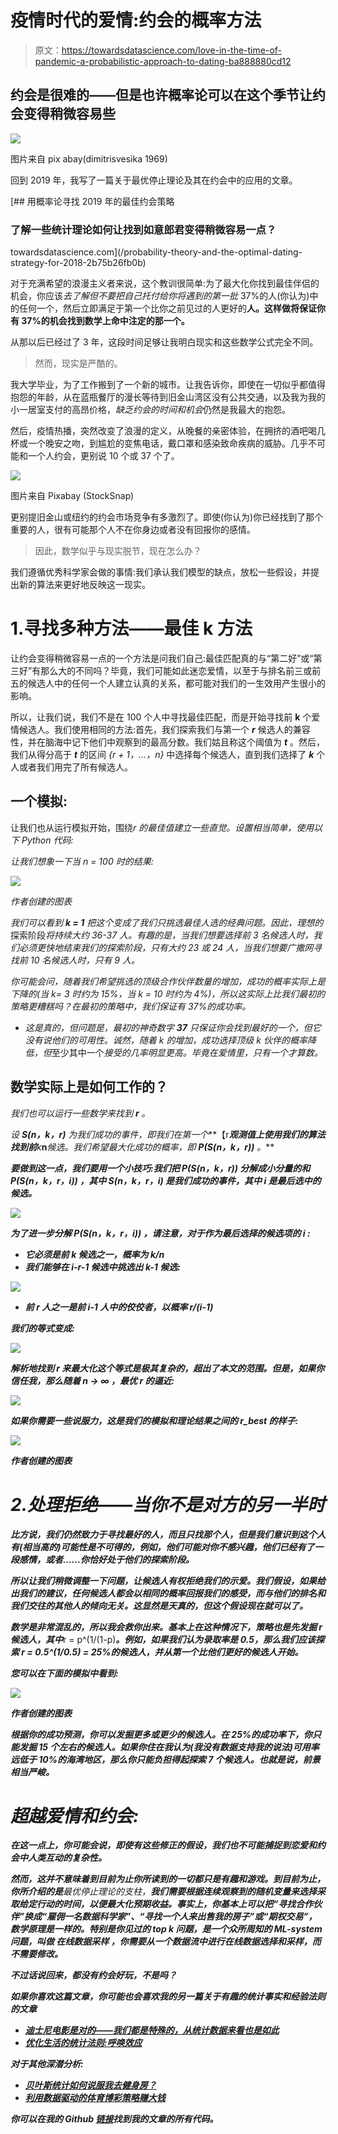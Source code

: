 # 疫情时代的爱情:约会的概率方法

> 原文：<https://towardsdatascience.com/love-in-the-time-of-pandemic-a-probabilistic-approach-to-dating-ba888880cd12>

## 约会是很难的——但是也许概率论可以在这个季节让约会变得稍微容易些

![](img/5d4ce9011a492f41ac26e4530a188cb8.png)

图片来自 pix abay(dimitrisvesika 1969)

回到 2019 年，我写了一篇关于最优停止理论及其在约会中的应用的文章。

[](/probability-theory-and-the-optimal-dating-strategy-for-2018-2b75b26fb0b) [## 用概率论寻找 2019 年的最佳约会策略

### 了解一些统计理论如何让找到如意郎君变得稍微容易一点？

towardsdatascience.com](/probability-theory-and-the-optimal-dating-strategy-for-2018-2b75b26fb0b) 

对于充满希望的浪漫主义者来说，这个教训很简单:为了最大化你找到最佳伴侣的机会，你应该*去了解但不要把自己托付给你将遇到的第一批* 37%的人(你认为)中的任何一个，然后立即满足于第一个比你之前见过的人更好的**人。这样做将保证你有 37%的机会找到数学上命中注定的那一个。**

从那以后已经过了 3 年，这段时间足够让我明白现实和这些数学公式完全不同。

> 然而，现实是严酷的。

我大学毕业，为了工作搬到了一个新的城市。让我告诉你，即使在一切似乎都值得抱怨的年龄，从在蓝瓶餐厅的漫长等待到旧金山湾区没有公共交通，以及我为我的小一居室支付的高昂价格，*缺乏约会的时间和机会*仍然是我最大的抱怨。

然后，疫情热播，突然改变了浪漫的定义，从晚餐的亲密体验，在拥挤的酒吧喝几杯或一个晚安之吻，到尴尬的变焦电话，戴口罩和感染致命疾病的威胁。几乎不可能和一个人约会，更别说 10 个或 37 个了。

![](img/0912622d8ef95a3721076fe9f9580e7d.png)

图片来自 Pixabay (StockSnap)

更别提旧金山或纽约的约会市场竞争有多激烈了。即使(你认为)你已经找到了那个重要的人，很有可能那个人不在你身边或者没有回报你的感情。

> 因此，数学似乎与现实脱节，现在怎么办？

我们遵循优秀科学家会做的事情:我们承认我们模型的缺点，放松一些假设，并提出新的算法来更好地反映这一现实。

# 1.寻找多种方法——最佳 k 方法

让约会变得稍微容易一点的一个方法是问我们自己:最佳匹配真的与“第二好”或“第三好”有那么大的不同吗？毕竟，我们可能如此迷恋爱情，以至于与排名前三或前五的候选人中的任何一个人建立认真的关系，都可能对我们的一生效用产生很小的影响。

所以，让我们说，我们不是在 100 个人中寻找最佳匹配，而是开始寻找前 **k** 个爱情候选人。我们使用相同的方法:首先，我们探索我们与第一个 ***r*** 候选人的兼容性，并在脑海中记下他们中观察到的最高分数。我们姑且称这个阈值为 ***t*** 。然后，我们从得分高于 ***t*** 的区间 *{r + 1，…，n}* 中选择每个候选人，直到我们选择了 ***k*** 个人或者我们用完了所有候选人。

## **一个模拟:**

让我们也从运行模拟开始，围绕*r 的最佳值建立一些直觉。设置相当简单，使用以下 Python 代码:*

*让我们想象一下当 n = 100 时的结果:*

*![](img/d3201924cfee23464e9531684e394a72.png)*

*作者创建的图表*

*我们可以看到 ***k = 1*** 把这个变成了我们只挑选最佳人选的经典问题。因此，理想的*探索阶段*将持续大约 36-37 人。有趣的是，当我们想要选择前 3 名候选人时，我们必须更快地结束我们的探索阶段，只有大约 23 或 24 人，当我们想要广撒网寻找前 10 名候选人时，只有 9 人。*

*你可能会问，随着我们希望挑选的顶级合作伙伴数量的增加，成功的概率实际上是下降的(当 k= 3 时约为 15%，当 k = 10 时约为 4%)，所以这实际上比我们最初的策略更糟糕吗？在最初的策略中，我们保证有 37%的成功率。*

*   *这是真的，但问题是，最初的神奇数字 **37** 只保证你会找到最好的一个，但它没有说他们的可用性。诚然，随着 *k* 的增加，成功选择顶级 *k* 伙伴的概率降低，但*至少其中一个*接受的几率明显更高。毕竟在爱情里，只有一个才算数。*

## **数学实际上是如何工作的？**

*我们也可以运行一些数学来找到 ***r*** 。*

*设 **S(n，k，r)** 为我们成功的事件，即我们在第一个***【r***观测值上使用我们的算法找到前**k***n***候选。我们希望最大化成功的概率，即 **P(S(n，k，r))** 。***

***要做到这一点，我们要用一个小技巧:我们把 **P(S(n，k，r))** 分解成小分量的和 **P(S(n，k，r，i))** ，其中 **S(n，k，r，i)** 是我们成功的事件，其中 ***i*** 是最后选中的候选。***

***![](img/b42f48ec82cee8fbfda5160b74384a48.png)***

***为了进一步分解 **P(S(n，k，r，i))** ，请注意，对于作为最后选择的候选项的 ***i*** :***

*   ***它必须是前 ***k*** 候选之一，概率为 ***k/n******
*   ***我们能够在 ***i-r-1*** 候选中挑选出 ***k-1*** 候选:***

***![](img/08bfc57afd3df15fd0e6148599b394e8.png)***

*   ***前 ***r*** 人之一是前 ***i-1*** 人中的佼佼者，以概率 ***r/(i-1)******

***我们的等式变成:***

***![](img/e1e3eb96ed3c8bc768da5664641546f9.png)***

***解析地找到 ***r*** 来最大化这个等式是极其复杂的，超出了本文的范围。但是，如果你信任我，那么随着 ***n → ∞*** ，最优 ***r*** 的逼近:***

***![](img/74c976f01a67aa9626a2913323c28f16.png)***

***如果你需要一些说服力，这是我们的模拟和理论结果之间的 r_best 的样子:***

***![](img/71c766336a538907733fd28bf03dffdd.png)***

***作者创建的图表***

# ***2.处理拒绝——当你不是对方的另一半时***

***比方说，我们仍然致力于寻找最好的人，而且只找那个人，但是我们意识到这个人有(相当高的)可能性是不可得的，例如，他们可能对你不感兴趣，他们已经有了一段感情，或者……你恰好处于他们的探索阶段。***

***所以让我们稍微调整一下问题，让候选人有权拒绝我们的示爱。我们假设，如果给出我们的建议，任何候选人都会以相同的概率回报我们的感受，而与他们的排名和我们交往的其他人的倾向无关。这显然是天真的，但这个假设现在就可以了。***

***数学是非常混乱的，所以我会救你出来。基本上在这种情况下，策略也是先发掘 ***r*** 候选人，其中***r = p^(1/(1-p)***。例如，如果我们认为录取率是 0.5，那么我们应该探索 r = 0.5^(1/0.5) = 25%的候选人，并从第一个比他们更好的候选人开始。***

***您可以在下面的模拟中看到:***

***![](img/b05e281d349f1092cb24ffa988e0bb5d.png)***

***作者创建的图表***

***根据你的成功预测，你可以发掘更多或更少的候选人。在 25%的成功率下，你只能发掘 15 个左右的候选人。如果你住在我认为(我没有数据支持我的说法)可用率远低于 10%的海湾地区，那么你只能负担得起探索 7 个候选人。也就是说，前景相当严峻。***

# ***超越爱情和约会:***

***在这一点上，你可能会说，即使有这些修正的假设，我们也不可能捕捉到恋爱和约会中人类互动的复杂性。***

***然而，这并不意味着到目前为止你所读到的一切都只是有趣和游戏。到目前为止，你所介绍的是**最优停止理论的支柱，**我们需要根据连续观察到的随机变量来选择采取给定行动的时间，以便最大化预期收益。事实上，你基本上可以把“寻找合作伙伴”换成“雇佣一名数据科学家”、“寻找一个人来出售我的房子”或“期权交易”，数学原理是一样的。特别是你见过的 ***top k*** 问题，是一个众所周知的 ML-system 问题，叫做 ***在线数据采样*** ，你需要从一个数据流中进行在线数据选择和采样，而不需要修改。***

***不过话说回来，都没有约会好玩，不是吗？***

***如果你喜欢这篇文章，你可能也会喜欢我的另一篇关于有趣的统计事实和经验法则的文章***

*   ***[迪士尼电影是对的——我们都是特殊的，从统计数据来看也是如此](/disney-movies-were-right-we-are-all-special-and-statistically-so-3bb56e79ab71)***
*   ***[优化生活的统计法则:呼唤效应](/a-statistical-rule-to-optimize-your-life-the-lindys-effect-96d2c75b080d)***

***对于其他深潜分析:***

*   ***[贝叶斯统计如何说服我去健身房？](/how-bayesian-statistics-convinced-me-to-hit-the-gym-fa737b0a7ac)***
*   ***[利用数据驱动的体育博彩策略赚大钱](/making-big-bucks-with-a-data-driven-sports-betting-strategy-6c21a6869171)***

***你可以在我的 Github [链接](https://github.com/tuangauss/DataScienceProjects/blob/master/Python/optimal_dating.py)找到我的文章的所有代码。***
